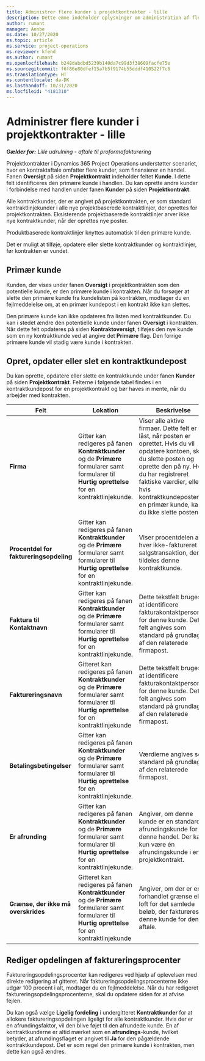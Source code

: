 ```yaml
---
title: Administrer flere kunder i projektkontrakter - lille
description: Dette emne indeholder oplysninger om administration af flere kunder på projektkontrakter.
author: rumant
manager: Annbe
ms.date: 10/27/2020
ms.topic: article
ms.service: project-operations
ms.reviewer: kfend
ms.author: rumant
ms.openlocfilehash: b248dabdbd5239b140da7c99d3f38609facfe75e
ms.sourcegitcommit: f6f86e80dfef15a7b5f9174b55dddf410522f7c8
ms.translationtype: HT
ms.contentlocale: da-DK
ms.lasthandoff: 10/31/2020
ms.locfileid: "4181310"
---
```

# <a name="manage-multiple-customers-on-project-contracts---lite"></a>Administrer flere kunder i projektkontrakter - lille

_**Gælder for:** Lille udrulning - aftale til proformafakturering_

Projektkontrakter i Dynamics 365 Project Operations understøtter scenariet, hvor en kontraktaftale omfatter flere kunder, som finansierer en handel. Fanen **Oversigt** på siden **Projektkontrakt** indeholder feltet **Kunde**. I dette felt identificeres den primære kunde i handlen. Du kan oprette andre kunder i forbindelse med handlen under fanen **Kunder** på siden **Projektkontrakt**.

Alle kontraktkunder, der er angivet på projektkontrakten, er som standard kontraktlinjekunder i alle nye projektbaserede kontraktlinjer, der oprettes for projektkontrakten. Eksisterende projektbaserede kontraktlinjer arver ikke nye kontraktkunder, når der oprettes nye poster.

Produktbaserede kontraktlinjer knyttes automatisk til den primære kunde.

Det er muligt at tilføje, opdatere eller slette kontraktkunder og kontraktlinjer, før kontrakten er vundet.

## <a name="primary-customer"></a>Primær kunde

Kunden, der vises under fanen **Oversigt** i projektkontrakten som den potentielle kunde, er den primære kunde i kontrakten. Når du forsøger at slette den primære kunde fra kundelisten på kontrakten, modtager du en fejlmeddelelse om, at en primær kundepost i en kontrakt ikke kan slettes.

Den primære kunde kan ikke opdateres fra listen med kontraktkunder. Du kan i stedet ændre den potentielle kunde under fanen **Oversigt** i kontrakten. Når dette felt opdateres på siden **Kontraktoversigt**, tilføjes den nye kunde som en ny kontraktkunde ved at angive det **Primære** flag. Den forrige primære kunde vil stadig være kunde i kontrakten.

## <a name="create-update-or-delete-a-contract-customer-record"></a>Opret, opdater eller slet en kontraktkundepost

Du kan oprette, opdatere eller slette en kontraktkunde under fanen **Kunder** på siden **Projektkontrakt**. Felterne i følgende tabel findes i en kontraktkundepost for en projektkontrakt og bør haves in mente, når du arbejder med kontrakten.

| Felt | Lokation | Beskrivelse | Downstream-virkning |
| --- | --- | --- | --- |
| **Firma** | Gitter kan redigeres på fanen **Kontraktkunder** og de **Primære** formularer samt formularer til **Hurtig oprettelse** for en kontraktlinjekunde. | Viser alle aktive firmaer. Dette felt er låst, når posten er oprettet. Hvis du vil opdatere kontoen, skal du slette posten og oprette den på ny. Hvis du har registreret faktiske værdier, eller hvis kontraktkundeposten er en primær kunde, kan du ikke slette posten. | Kontraktkunder kopieres over som kontraktlinjekunder, når der oprettes en kontraktlinje. |
| **Procentdel for faktureringsopdeling** | Gitter kan redigeres på fanen **Kontraktkunder** og de **Primære** formularer samt formularer til **Hurtig oprettelse** for en kontraktlinjekunde. | Viser procentdelen af hver ikke-faktureret salgstransaktion, der tildeles denne kontraktkunde. | Kopieret til nye kontraktlinjer og til projektkontraktlinjekunder på nye projektkontraktlinjer. |
| **Faktura til Kontaktnavn** | Gitter kan redigeres på fanen **Kontraktkunder** og de **Primære** formularer samt formularer til **Hurtig oprettelse** for en kontraktlinjekunde. | Dette tekstfelt bruges til at identificere fakturakontaktpersonen for denne kunde. Dette felt angives som standard på grundlag af den relaterede firmapost. | Kopieres over til feltet **Faktureres til kontraktnavn** på den faktura, der genereres for denne kunde. |
| **Faktureringsnavn** | Gitteret kan redigeres på fanen **Kontraktkunder** og de **Primære** formularer samt formularer til **Hurtig oprettelse** for en kontraktlinjekunde | Dette tekstfelt bruges til at identificere fakturakontaktpersonen for denne kunde. Dette felt angives som standard på grundlag af den relaterede firmapost. | Kopieres over til feltet **Faktureres til kontraktnavn** på den faktura, der genereres for denne kunde. |
| **Betalingsbetingelser** | Gitter kan redigeres på fanen **Kontraktkunder** og de **Primære** formularer samt formularer til **Hurtig oprettelse** for en kontraktlinjekunde. | Værdierne angives som standard på grundlag af den relaterede firmapost. | Kopieres over til feltet **Faktureres til kontraktnavn** på den faktura, der genereres for denne kunde. |
| **Er afrunding** | Gitter kan redigeres på fanen **Kontraktkunder** og de **Primære** formularer samt formularer til **Hurtig oprettelse** for en kontraktlinjekunde. | Angiver, om denne kunde er en standard afrundingskunde for denne handel. Der kan kun være én afrundingskunde i en projektkontrakt. | Når omkostninger og ikke-fakturerede salg opdeles på antallet af potentielle kunder til en afrundingsdifference, gælder denne forskel for den faktiske værdi, der er knyttet til denne kunde. |
| **Grænse, der ikke må overskrides** | Gitteret kan redigeres på fanen **Kontraktkunder** og de **Primære** formularer samt formularer til **Hurtig oprettelse** for en kontraktlinjekunde | Angiver, om der er en forhandlet grænse eller loft for det samlede beløb, der faktureres denne kunde for denne aftale. | Den **Grænse, der ikke må overskrides** som konfigureres på kontraktkundeniveau, evalueres på **Ikke-fakturerede faktiske salgsværdier**, som refererer til denne kontraktkunde. |

## <a name="edit-billing-split-percentages"></a>Rediger opdelingen af faktureringsprocenter

Faktureringsopdelingsprocenter kan redigeres ved hjælp af oplevelsen med direkte redigering af gitteret. Når faktureringsopdelingsprocenterne ikke udgør 100 procent i alt, modtager du en fejlmeddelelse. Når du har redigeret faktureringsopdelingsprocenterne, skal du opdatere siden for at afvise fejlen.

Du kan også vælge **Ligelig fordeling** i undergitteret **Kontraktkunder** for at allokere faktureringsopdelingen ligeligt for alle kontraktkunder. Hvis der er en afrundingsfaktor, vil den blive føjet til den afrundede kunde. En af kontraktkunderne er altid mærket som en **afrundings**-kunde, hvilket betyder, at afrundingsflaget er angivet til **Ja** for den pågældende kontraktkundepost. Det er som regel den primære kunde i kontrakten, men dette kan også ændres.
